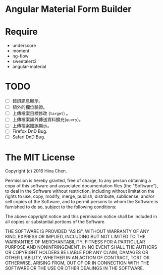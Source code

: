 # Angular Material Form Builder

Require
=======

* underscore
* moment
* ng-flow
* sweetalert2
* angular-material



TODO
====

- [ ] 錯誤訊息顯示。
- [ ] 額外的欄位驗證。
- [ ] 上傳檔案目標修改 (`target`) 。
- [ ] 上傳檔案額外傳送資料擴充(`query`)。
- [ ] 上傳檔案錯誤顯示。
- [ ] Firefox DnD Bug.
- [ ] Safari DnD Bug.

The MIT License
===============

Copyright (c) 2016 Hina Chen.

Permission is hereby granted, free of charge, to any person obtaining a copy of this software and associated documentation files (the "Software"), to deal in the Software without restriction, including without limitation the rights to use, copy, modify, merge, publish, distribute, sublicense, and/or sell copies of the Software, and to permit persons to whom the Software is furnished to do so, subject to the following conditions:

The above copyright notice and this permission notice shall be included in all copies or substantial portions of the Software.

THE SOFTWARE IS PROVIDED "AS IS", WITHOUT WARRANTY OF ANY KIND, EXPRESS OR IMPLIED, INCLUDING BUT NOT LIMITED TO THE WARRANTIES OF MERCHANTABILITY, FITNESS FOR A PARTICULAR PURPOSE AND NONINFRINGEMENT. IN NO EVENT SHALL THE AUTHORS OR COPYRIGHT HOLDERS BE LIABLE FOR ANY CLAIM, DAMAGES OR OTHER LIABILITY, WHETHER IN AN ACTION OF CONTRACT, TORT OR OTHERWISE, ARISING FROM, OUT OF OR IN CONNECTION WITH THE SOFTWARE OR THE USE OR OTHER DEALINGS IN THE SOFTWARE.
